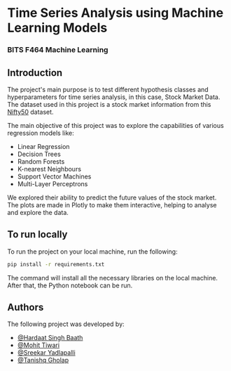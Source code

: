 # Time Series Analysis using Machine Learning Models
### BITS F464 Machine Learning

## Introduction
The project's main purpose is to test  different hypothesis classes and hyperparameters for time series analysis, in this case, Stock Market Data. The dataset used in this project is a stock market information from this [Nifty50](https://www.kaggle.com/datasets/rohanrao/nifty50-stock-market-data) dataset.

The main objective of this project was to explore the capabilities of various regression models like:
- Linear Regression
- Decision Trees
- Random Forests
- K-nearest Neighbours
- Support Vector Machines
- Multi-Layer Perceptrons

We explored their ability to predict the future values of the stock market.  
The plots are made in Plotly to make them interactive, helping to analyse and explore the data.

## To run locally
To run the project on your local machine, run the following:
```bash
pip install -r requirements.txt
```
The command will install all the necessary libraries on the local machine. After that, the Python notebook can be run.

## Authors
The following project was developed by:
* [@Hardaat Singh Baath](https://github.com/hardaatbaath)
* [@Mohit Tiwari](https://github.com/mmjsmohit)
* [@Sreekar Yadlapalli](https://github.com/Sreekar273)
* [@Tanishq Gholap](https://github.com/Sky2728)
